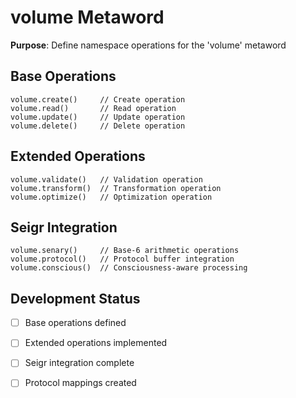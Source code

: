 # volume Metaword

**Purpose**: Define namespace operations for the 'volume' metaword

## Base Operations

```hyphos
volume.create()     // Create operation
volume.read()       // Read operation  
volume.update()     // Update operation
volume.delete()     // Delete operation
```

## Extended Operations

```hyphos
volume.validate()   // Validation operation
volume.transform()  // Transformation operation
volume.optimize()   // Optimization operation
```

## Seigr Integration

```hyphos
volume.senary()     // Base-6 arithmetic operations
volume.protocol()   // Protocol buffer integration
volume.conscious()  // Consciousness-aware processing
```

## Development Status

- [ ] Base operations defined
- [ ] Extended operations implemented  
- [ ] Seigr integration complete
- [ ] Protocol mappings created

